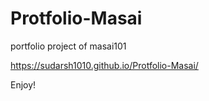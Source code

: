 # Protfolio-Masai

portfolio project of masai101

https://sudarsh1010.github.io/Protfolio-Masai/

Enjoy!

